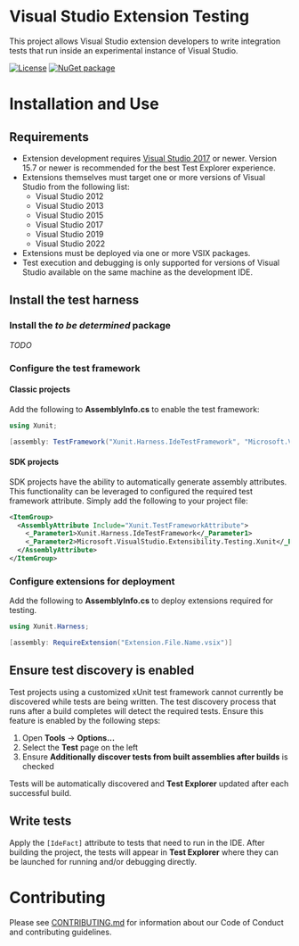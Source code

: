 # Visual Studio Extension Testing

This project allows Visual Studio extension developers to write integration tests that run inside an experimental
instance of Visual Studio.

[![License](https://img.shields.io/github/license/Microsoft/vs-extension-testing.svg)](https://raw.githubusercontent.com/Microsoft/vs-extension-testing/master/LICENSE) [![NuGet package](https://img.shields.io/nuget/v/Microsoft.VisualStudio.Extensibility.Testing.Xunit.svg)](https://nuget.org/packages/Microsoft.VisualStudio.Extensibility.Testing.Xunit)

# Installation and Use

## Requirements

* Extension development requires [Visual Studio 2017](https://visualstudio.microsoft.com/vs/) or newer. Version 15.7 or
  newer is recommended for the best Test Explorer experience.
* Extensions themselves must target one or more versions of Visual Studio from the following list:
    * Visual Studio 2012
    * Visual Studio 2013
    * Visual Studio 2015
    * Visual Studio 2017
    * Visual Studio 2019
    * Visual Studio 2022
* Extensions must be deployed via one or more VSIX packages.
* Test execution and debugging is only supported for versions of Visual Studio available on the same machine as the
  development IDE.

## Install the test harness

### Install the *to be determined* package

*TODO*

### Configure the test framework

#### Classic projects

Add the following to **AssemblyInfo.cs** to enable the test framework:

```csharp
using Xunit;

[assembly: TestFramework("Xunit.Harness.IdeTestFramework", "Microsoft.VisualStudio.Extensibility.Testing.Xunit")]
```

#### SDK projects

SDK projects have the ability to automatically generate assembly attributes. This functionality can be leveraged to
configured the required test framework attribute. Simply add the following to your project file:

```xml
<ItemGroup>
  <AssemblyAttribute Include="Xunit.TestFrameworkAttribute">
    <_Parameter1>Xunit.Harness.IdeTestFramework</_Parameter1>
    <_Parameter2>Microsoft.VisualStudio.Extensibility.Testing.Xunit</_Parameter2>
  </AssemblyAttribute>
</ItemGroup>
```

### Configure extensions for deployment

Add the following to **AssemblyInfo.cs** to deploy extensions required for testing.

```csharp
using Xunit.Harness;

[assembly: RequireExtension("Extension.File.Name.vsix")]
```

## Ensure test discovery is enabled

Test projects using a customized xUnit test framework cannot currently be discovered while tests are being written. The
test discovery process that runs after a build completes will detect the required tests. Ensure this feature is enabled
by the following steps:

1. Open **Tools** &rarr; **Options...**
2. Select the **Test** page on the left
3. Ensure **Additionally discover tests from built assemblies after builds** is checked

Tests will be automatically discovered and **Test Explorer** updated after each successful build.

## Write tests

Apply the `[IdeFact]` attribute to tests that need to run in the IDE. After building the project, the tests will
appear in **Test Explorer** where they can be launched for running and/or debugging directly.

# Contributing

Please see [CONTRIBUTING.md](CONTRIBUTING.md) for information about our Code of Conduct and contributing guidelines.
